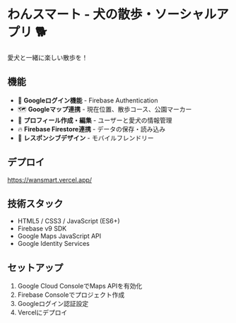 # わんスマート - 犬の散歩・ソーシャルアプリ 🐕

愛犬と一緒に楽しい散歩を！

## 機能

- 🔐 **Googleログイン機能** - Firebase Authentication
- 🗺️ **Googleマップ連携** - 現在位置、散歩コース、公園マーカー
- 👤 **プロフィール作成・編集** - ユーザーと愛犬の情報管理
- 🔥 **Firebase Firestore連携** - データの保存・読み込み
- 📱 **レスポンシブデザイン** - モバイルフレンドリー

## デプロイ

https://wansmart.vercel.app/

## 技術スタック

- HTML5 / CSS3 / JavaScript (ES6+)
- Firebase v9 SDK
- Google Maps JavaScript API
- Google Identity Services

## セットアップ

1. Google Cloud ConsoleでMaps APIを有効化
2. Firebase Consoleでプロジェクト作成
3. Googleログイン認証設定
4. Vercelにデプロイ